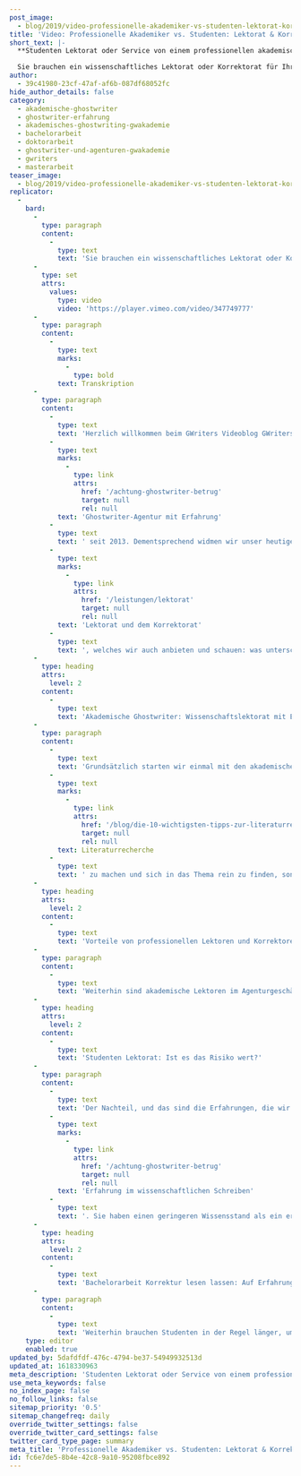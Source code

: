 ```yaml
---
post_image:
  - blog/2019/video-professionelle-akademiker-vs-studenten-lektorat-korrektorat/2019-12-12-Lektorat_Akademiker-Studenten.png
title: 'Video: Professionelle Akademiker vs. Studenten: Lektorat & Korrektorat'
short_text: |-
  **Studenten Lektorat oder Service von einem professionellen akademischen Ghostwriter. Treffen Sie die beste Entscheidung für Ihre Abschlussarbeit!**

  Sie brauchen ein wissenschaftliches Lektorat oder Korrektorat für Ihre Bachelorarbeit, Masterarbeit oder Dissertation? Hierbei kommt es maßgeblich auf den richtigen Lektor und eine seriöse Agentur an. Wir ziehen einen kurzen und prägnanten Vergleich zwischen professionellen Ghostwriting Agenturen und schwarzen Schafen im Markt, die mit unerfahrenen Studenten arbeiten, und stellen dabei eine wichtige Frage: Was kann man von einem Studenten Lektorat überhaupt erwarten?..,
author:
  - 39c41980-23cf-47af-af6b-087df68052fc
hide_author_details: false
category:
  - akademische-ghostwriter
  - ghostwriter-erfahrung
  - akademisches-ghostwriting-gwakademie
  - bachelorarbeit
  - doktorarbeit
  - ghostwriter-und-agenturen-gwakademie
  - gwriters
  - masterarbeit
teaser_image:
  - blog/2019/video-professionelle-akademiker-vs-studenten-lektorat-korrektorat/2019-12-12-Lektorat_Akademiker-Studenten.png
replicator:
  -
    bard:
      -
        type: paragraph
        content:
          -
            type: text
            text: 'Sie brauchen ein wissenschaftliches Lektorat oder Korrektorat für Ihre Bachelorarbeit, Masterarbeit oder Dissertation? Hierbei kommt es maßgeblich auf den richtigen Lektor und eine seriöse Agentur an. Wir ziehen einen kurzen und prägnanten Vergleich zwischen professionellen Ghostwriting Agenturen und schwarzen Schafen im Markt, die mit unerfahrenen Studenten arbeiten, und stellen dabei eine wichtige Frage: Was kann man von einem Studenten Lektorat überhaupt erwarten?'
      -
        type: set
        attrs:
          values:
            type: video
            video: 'https://player.vimeo.com/video/347749777'
      -
        type: paragraph
        content:
          -
            type: text
            marks:
              -
                type: bold
            text: Transkription
      -
        type: paragraph
        content:
          -
            type: text
            text: 'Herzlich willkommen beim GWriters Videoblog GWriters ist eine '
          -
            type: text
            marks:
              -
                type: link
                attrs:
                  href: '/achtung-ghostwriter-betrug'
                  target: null
                  rel: null
            text: 'Ghostwriter-Agentur mit Erfahrung'
          -
            type: text
            text: ' seit 2013. Dementsprechend widmen wir unser heutiges Video einmal dem '
          -
            type: text
            marks:
              -
                type: link
                attrs:
                  href: '/leistungen/lektorat'
                  target: null
                  rel: null
            text: 'Lektorat und dem Korrektorat'
          -
            type: text
            text: ', welches wir auch anbieten und schauen: was unterscheidet professionelle Akademiker in dem Bereich von Studenten? Schauen wir uns dazu einmal an: wie sieht es mit der Erfahrung aus; dem Fachbereich; mit Lektoraten allgemein? Wie können sich Studenten einarbeiten? Wie können sich akademische Lektoren einarbeiten? Was hat Reputation mit diesem ganzen Vergleich zu tun und warum ist ein akademischer Lektor gerade bei einem Plagiatscheck, welcher negativ ausfällt, für den Kunden unheimlich wichtig? Macht ein Studenten Lektorat überhaupt Sinn?'
      -
        type: heading
        attrs:
          level: 2
        content:
          -
            type: text
            text: 'Akademische Ghostwriter: Wissenschaftslektorat mit Erfahrung'
      -
        type: paragraph
        content:
          -
            type: text
            text: 'Grundsätzlich starten wir einmal mit den akademischen Lektoren. Die Erfahrung mit akademischen Lektoraten und Korrektoraten ist hier natürlich gegeben. Wir haben eine wissenschaftliche Arbeit und Ausdrucksweise. Der eigene Schreibstil wird von akademischen Lektoren in der Regel nicht verfälscht, das heißt, wenn ein Kunde zu uns kommt, mit einem Dokument, welches lektoriert wird und dort kurze Textteile auch schnell abgeändert werden müssen, dann orientiert sich ein akademischer Lektor mit Erfahrung natürlich am Schreibstil der bereits vorhanden ist und wird eben das Neugeschriebene entsprechend anpassen. Weiterhin hat der akademische Lektor natürlich Erfahrung auch in dem entsprechenden Fachbereich der Arbeit, die lektoriert werden soll. Kennt den aktuellen Forschungsstand und kann somit sinnvolle Ergänzungen leisten. Er ist in der Lage, sich schnell einzuarbeiten und braucht keine lange Einarbeitungszeit, um erstmal '
          -
            type: text
            marks:
              -
                type: link
                attrs:
                  href: '/blog/die-10-wichtigsten-tipps-zur-literaturrecherche'
                  target: null
                  rel: null
            text: Literaturrecherche
          -
            type: text
            text: ' zu machen und sich in das Thema rein zu finden, sondern hat natürlich schon bereits Erfahrung in dem Bereich. Hat auch Erfahrungen nicht nur in dem Bereich, sondern mit vielen anderen Lektoratsjobs aus dem entsprechenden Fachbereich und kann deswegen eine Leistung in gleicher Qualität natürlich viel viel zeitiger abgeben, als ein Student das könnte.'
      -
        type: heading
        attrs:
          level: 2
        content:
          -
            type: text
            text: 'Vorteile von professionellen Lektoren und Korrektoren'
      -
        type: paragraph
        content:
          -
            type: text
            text: 'Weiterhin sind akademische Lektoren im Agenturgeschäft gerade auf ihre Reputation sehr sehr bewusst, sie sind interessiert an einer langfristigen Zusammenarbeit, machen das in der Regel nicht nur als Nebenverdienst und sind deshalb eben entsprechend verlässlich, weil sie sich natürlich auch eine ordentliche Beziehung zu ihrer Agentur und zu den Kunden aufbauen möchten und somit immer wieder Aufträge bekommen möchten. Weiterhin habt Ihr bei akademischen Lektoren nach einem Plagiatscheck und dem darauf folgenden Lektorat die Sicherheit, durch die Erfahrung und den Wortschatz des Lektors, welcher somit Plagiate austauschen bzw. geschickt entschärfen kann und somit sicherstellen kann, dass auch alles richtig zitiert ist in Eurer Arbeit und Euch Eure Arbeit eben auf einen Punkt lektoriert, mit dem Ihr wirklich zufrieden sein könnt, mit dem Ihr was anfangen könnt.'
      -
        type: heading
        attrs:
          level: 2
        content:
          -
            type: text
            text: 'Studenten Lektorat: Ist es das Risiko wert?'
      -
        type: paragraph
        content:
          -
            type: text
            text: 'Der Nachteil, und das sind die Erfahrungen, die wir rausgezogen haben, aus den Geschichten, die unsere Kunden mitbringen, wenn sie aufgrund von Kleinanzeigen oder von persönlichen Empfehlungen an einen Studenten herangegangen sind, vielleicht sind sie auf eine Agentur reingefallen, welche mit Studenten maßgeblich zusammenarbeitet. All diese Geschichten, die wir bekommen, haben wir hier einmal als Erfahrung vorgestellt. Schauen wir uns also an: wie sieht das ganze aus, im Unterschied zu akademischen Lektoren? Bei Studenten gibt es oftmals Unsicherheit bei der Grammatik, bei der Interpunktion und Orthographie. Sie haben wenig '
          -
            type: text
            marks:
              -
                type: link
                attrs:
                  href: '/achtung-ghostwriter-betrug'
                  target: null
                  rel: null
            text: 'Erfahrung im wissenschaftlichen Schreiben'
          -
            type: text
            text: '. Sie haben einen geringeren Wissensstand als ein erfahrener Lektor aus dem entsprechenden Fachbereich und übersehen daher manchmal inhaltliche Fehler. Das ist natürlich ganz ganz wichtig, dass Ihr hier jemanden mit Erfahrung habt, der auch direkt inhaltliche Fehler kurzfristig korrigieren oder wenigstens Euch darauf aufmerksam machen kann, dass Ihr hier etwas ändern müsst, wenn es große Textteile betrifft. Dies wird manchmal übersehen und dadurch verringert sich natürlich auch die Qualität des Lektorats und macht das Lektorat teilweise auch obsolet.'
      -
        type: heading
        attrs:
          level: 2
        content:
          -
            type: text
            text: 'Bachelorarbeit Korrektur lesen lassen: Auf Erfahrung setzen!'
      -
        type: paragraph
        content:
          -
            type: text
            text: 'Weiterhin brauchen Studenten in der Regel länger, um sich einzuarbeiten. Sie haben geringe Erfahrungen mit dem Wissenschaftslektorat, was sich natürlich auch nicht unbedingt positiv darauf auswirkt und in der Regel ist es hier ein geringer kurzer Zuverdienst, den ein Student anstrebt, welcher nicht an einer langfristigen Arbeit mit einer Agentur interessiert ist. Dementsprechend gibt es in der Regel keine internen Bewertungen, keine Erfahrungswerte. Es ist keine gewachsene Zusammenarbeit wo der Lektor sich selbst auch immer weiter verbessert und dementsprechend weiter Qualität für den Kunden liefert, sondern meist handelt es sich um kurzfristige Zuverdienste und leider nicht mehr. Weiterhin haben wir oftmals auch Berichte von fehlender Gründlichkeit bekommen, was natürlich gerade beim Lektorat kritisch ist. Ihr wollt, dass das Lektorat dafür sorgt, dass Eurer Arbeit noch mal der letzte Feinschliff gegeben wird und dies wollt Ihr natürlich von einem akademischen Experten haben und nicht von einem Studenten. Ich denke, auch wenn das meiste davon selbst erklärend war, konnte ich Euch doch etwas weiterhelfen und vielleicht noch davor bewahren, Euren Lektoratsjob an einen einfachen Studenten abzugeben. Und ich freue mich natürlich auch wenn Ihr das nächste mal wieder mit dabei seid.'
    type: editor
    enabled: true
updated_by: 5dafdfdf-476c-4794-be37-54949932513d
updated_at: 1618330963
meta_description: 'Studenten Lektorat oder Service von einem professionellen akademischen Ghostwriter. Treffen Sie die beste Entscheidung für Ihre Abschlussarbeit!'
use_meta_keywords: false
no_index_page: false
no_follow_links: false
sitemap_priority: '0.5'
sitemap_changefreq: daily
override_twitter_settings: false
override_twitter_card_settings: false
twitter_card_type_page: summary
meta_title: 'Professionelle Akademiker vs. Studenten: Lektorat & Korrektorat • GWriters.de'
id: fc6e7de5-8b4e-42c8-9a10-95208fbce892
---
```

